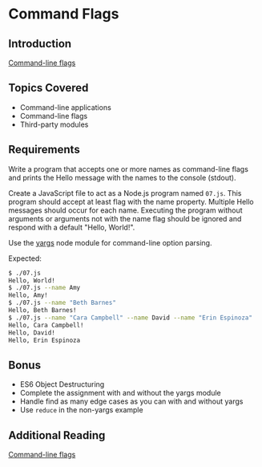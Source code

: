 # Command Flags

## Introduction

[Command-line flags][flags]

## Topics Covered

-   Command-line applications
-   Command-line flags
-   Third-party modules

## Requirements

Write a program that accepts one or more names as command-line flags  
and prints the Hello message with the names to the console (stdout).  

Create a JavaScript file to act as a Node.js program named `07.js`. This program
should accept at least flag with the name property. Multiple Hello messages
should occur for each name. Executing the program without arguments or arguments
not with the name flag should be ignored and respond with a default "Hello,
World!".

Use the [yargs][yargs] node module for command-line option parsing.

Expected:

```bash
$ ./07.js
Hello, World!
$ ./07.js --name Amy
Hello, Amy!
$ ./07.js --name "Beth Barnes"
Hello, Beth Barnes!
$ ./07.js --name "Cara Campbell" --name David --name "Erin Espinoza"
Hello, Cara Campbell!
Hello, David!
Hello, Erin Espinoza
```

## Bonus

-   ES6 Object Destructuring
-   Complete the assignment with and without the yargs module
-   Handle find as many edge cases as you can with and without yargs
-   Use `reduce` in the non-yargs example

## Additional Reading

[Command-line flags][flags]

[flags]: https://en.wikipedia.org/wiki/Command-line_interface#Command-line_option
[yargs]: http://yargs.js.org/
